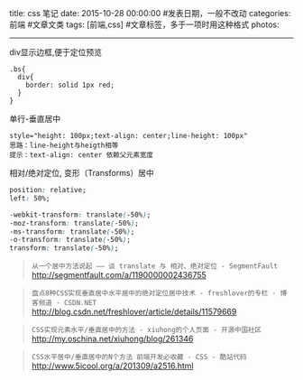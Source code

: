 title: css 笔记
date: 2015-10-28 00:00:00 #发表日期，一般不改动
categories: 前端 #文章文类
tags: [前端,css] #文章标签，多于一项时用这种格式
photos:

---
div显示边框,便于定位预览
```
.bs{
  div{
    border: solid 1px red;
  }
}
```
单行-垂直居中
```
style="height: 100px;text-align: center;line-height: 100px"  
思路：line-height与heigth相等
提示：text-align: center 依赖父元素宽度
```

相对/绝对定位, 变形（Transforms）居中
``` css
position: relative;
left: 50%;

-webkit-transform: translate(-50%);
-moz-transform: translate(-50%);
-ms-transform: translate(-50%);
-o-transform: translate(-50%);
transform: translate(-50%);
```
>`从一个居中方法说起 —— 谈 translate 与 相对、绝对定位 - SegmentFault`
http://segmentfault.com/a/1190000002436755

>`盘点8种CSS实现垂直居中水平居中的绝对定位居中技术 - freshlover的专栏 - 博客频道 - CSDN.NET`
http://blog.csdn.net/freshlover/article/details/11579669

>`CSS实现元素水平/垂直居中的方法 - xiuhong的个人页面 - 开源中国社区`
http://my.oschina.net/xiuhong/blog/261346

>`CSS水平居中/垂直居中的N个方法 前端开发必收藏 - CSS - 酷站代码`
http://www.5icool.org/a/201309/a2516.html

<!-- more -->